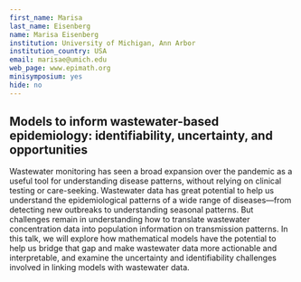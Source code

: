 ```yaml
---
first_name: Marisa
last_name: Eisenberg
name: Marisa Eisenberg
institution: University of Michigan, Ann Arbor
institution_country: USA
email: marisae@umich.edu
web_page: www.epimath.org
minisymposium: yes
hide: no
---
```


## Models to inform wastewater-based epidemiology: identifiability, uncertainty, and opportunities

Wastewater monitoring has seen a broad expansion over the pandemic as a useful tool for understanding disease patterns, without relying on clinical testing or care-seeking. Wastewater data has great potential to help us understand the epidemiological patterns of a wide range of diseases—from detecting new outbreaks to understanding seasonal patterns. But challenges remain in understanding how to translate wastewater concentration data into population information on transmission patterns. In this talk, we will explore how mathematical models have the potential to help us bridge that gap and make wastewater data more actionable and interpretable, and examine the uncertainty and identifiability challenges involved in linking models with wastewater data.


